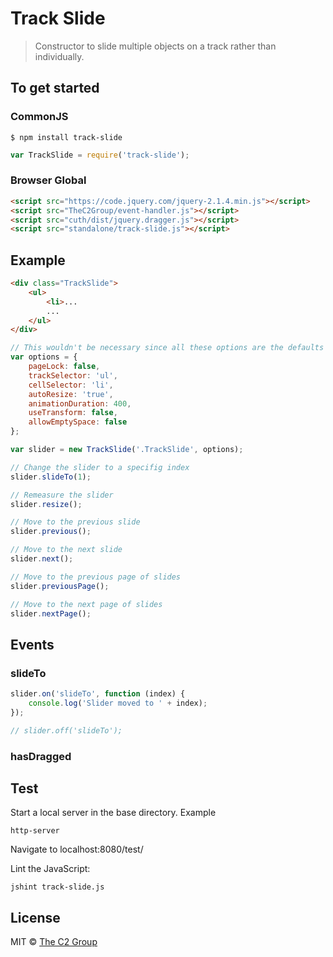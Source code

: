 Track Slide
===========

> Constructor to slide multiple objects on a track rather than individually.


To get started
--------------

### CommonJS

```
$ npm install track-slide
```

```js
var TrackSlide = require('track-slide');
```

### Browser Global

```html
<script src="https://code.jquery.com/jquery-2.1.4.min.js"></script>
<script src="TheC2Group/event-handler.js"></script>
<script src="cuth/dist/jquery.dragger.js"></script>
<script src="standalone/track-slide.js"></script>
```


Example
-------

```html
<div class="TrackSlide">
    <ul>
        <li>...
        ...
    </ul>
</div>
```

```js
// This wouldn't be necessary since all these options are the defaults
var options = {
    pageLock: false,
    trackSelector: 'ul',
    cellSelector: 'li',
    autoResize: 'true',
    animationDuration: 400,
    useTransform: false,
    allowEmptySpace: false
};

var slider = new TrackSlide('.TrackSlide', options);

// Change the slider to a specifig index
slider.slideTo(1);

// Remeasure the slider
slider.resize();

// Move to the previous slide
slider.previous();

// Move to the next slide
slider.next();

// Move to the previous page of slides
slider.previousPage();

// Move to the next page of slides
slider.nextPage();
```

Events
------

### slideTo

```js
slider.on('slideTo', function (index) {
    console.log('Slider moved to ' + index);
});

// slider.off('slideTo');
```

### hasDragged


Test
----
Start a local server in the base directory.
Example
```
http-server
```
Navigate to localhost:8080/test/

Lint the JavaScript:
```
jshint track-slide.js
```


License
-------

MIT © [The C2 Group](https://c2experience.com)
